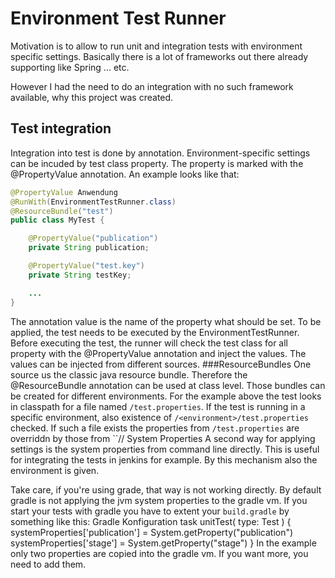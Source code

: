# Environment Test Runner
Motivation is to allow to run unit and integration tests with environment specific settings.
Basically there is a lot of frameworks out there already supporting like Spring ... etc.

However I had the need to do an integration with no such framework available, why this project was created.

## Test integration
Integration into test is done by annotation. Environment-specific settings can be incuded by test class property. The property is marked with the @PropertyValue annotation. An example looks like that:

```java
@PropertyValue Anwendung
@RunWith(EnvironmentTestRunner.class)
@ResourceBundle("test")
public class MyTest {

    @PropertyValue("publication")
    private String publication;

    @PropertyValue("test.key")
    private String testKey;

	...
}
```
The annotation value is the name of the property what should be set. To be applied, the test needs to be executed by the EnvironmentTestRunner. Before executing the test, the runner will check the test class for all property with the @PropertyValue annotation and inject the values.
The values can be injected from different sources.
###ResourceBundles
One source us the classic java resource bundle. Therefore the @ResourceBundle annotation can be used at class level.
Those bundles can be created for different environments. For the example above the test looks in classpath for a file named ``/test.properties``.
If the test is running in a specific environment, also existence of ``/<environment>/test.properties`` checked. If such a file exists the properties from ``/test.properties`` are overriddn by those from ``/<environment>/
System Properties
A second way for applying settings is the system properties from command line directly. This is useful for integrating the tests in jenkins for example. By this mechanism also the environment is given.

Take care, if you're using grade, that way is not working directly. By default gradle is not applying the jvm system properties to the gradle vm.
If you start your tests with gradle you have to extent your ``build.gradle`` by something like this:
Gradle Konfiguration
task unitTest( type: Test ) {
  systemProperties['publication'] = System.getProperty("publication")
  systemProperties['stage'] = System.getProperty("stage")
}
In the example only two properties are copied into the gradle vm. If you want more, you need to add them.